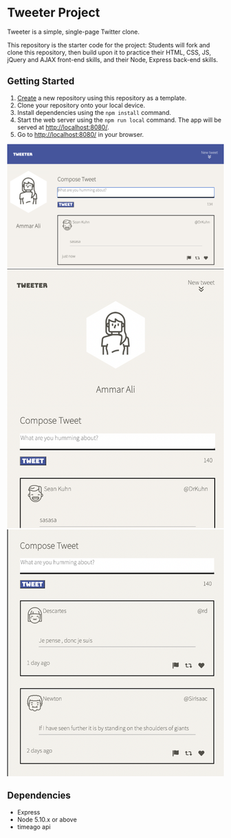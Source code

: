 # Tweeter Project

Tweeter is a simple, single-page Twitter clone.

This repository is the starter code for the project: Students will fork and clone this repository, then build upon it to practice their HTML, CSS, JS, jQuery and AJAX front-end skills, and their Node, Express back-end skills.

## Getting Started

1. [Create](https://docs.github.com/en/repositories/creating-and-managing-repositories/creating-a-repository-from-a-template) a new repository using this repository as a template.
2. Clone your repository onto your local device.
3. Install dependencies using the `npm install` command.
4. Start the web server using the `npm run local` command. The app will be served at <http://localhost:8080/>.
5. Go to <http://localhost:8080/> in your browser.

![Desktop View](https://github.com/nomadicafrican/tweeterassignment/blob/master/public/images/Screen%20Shot%202021-11-18%20at%207.35.28%20PM.png?raw=true)
![Mobile view](https://github.com/nomadicafrican/tweeterassignment/blob/master/public/images/Screen%20Shot%202021-11-18%20at%207.39.59%20PM.png?raw=true)
![Tweeting on Mobile View](https://github.com/nomadicafrican/tweeterassignment/blob/master/public/images/Screen%20Shot%202021-11-18%20at%208.01.08%20PM.png?raw=true)

## Dependencies

- Express
- Node 5.10.x or above
- timeago api
